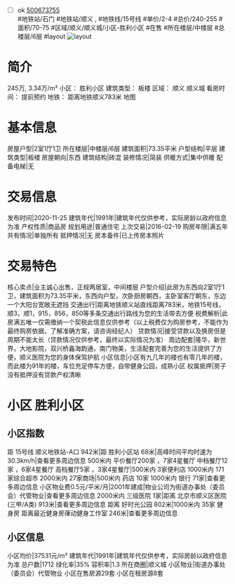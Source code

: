 - [ ] ok [500673755](https://bj.5i5j.com/ershoufang/500673755.html)  
 #地铁站/石门 #地铁站/顺义 ,  #地铁线/15号线
#单价/2-4 #总价/240-255 #面积/70-75   #区域/顺义/顺义城/小区-胜利小区 #在售 #所在楼层/中楼层 #总楼层/6层 #layout 
![layout](http://image2a.5i5j.com/bdir/layout/23485cfea3dd4cea85d5e45d7a8f7f59.jpg_P5.jpg) 
# 简介 
 245万,  3.34万/m² 
小区： 胜利小区
建筑类型： 板楼
区域： 顺义 顺义城
看房时间： 提前预约
地铁： 距离地铁顺义783米 地图
# 基本信息 
 房屋户型|2室1厅1卫
所在楼层|中楼层/6层
建筑面积|73.35平米
户型结构|平层
建筑类型|板楼
房屋朝向|东西
建筑结构|砖混
装修情况|简装
供暖方式|集中供暖
配备电梯|无
# 交易信息 
 发布时间|2020-11-25
建筑年代|1991年|建筑年代仅供参考，实际房龄以政府信息为准
产权性质|商品房
规划用途|普通住宅
上次交易|2016-02-19
购房年限|满五年
共有情况|单独所有
抵押情况|无
房本备件|已上传房本照片
# 交易特色 
 核心卖点|业主诚心出售，正规两居室，中间楼层
户型介绍|此房为东西向2室1厅1卫，建筑面积为73.35平米，东西向户型，次卧厨房朝西，主卧室客厅朝东，东边一个大阳台宽敞无遮挡
交通出行|距离地铁顺义站直线距离783米，地铁15号线，顺3，顺1，915，856，850等多条交通出行路线为您的生活带去方便
税费解析|此房满五唯一仅需缴纳一个契税此信息仅供参考（以上税费仅为购房参考，不能作为最终购房依据，了解准确方案，请咨询经纪人）
贷款情况|接受贷款以及换房但是周期不能太长（贷款情况仅供参考，最终以实际情况为准）
周边配套|隆华，新世界，大地影院，双兴桥鑫海韵通，南门物美，生活配套完善为您的生活提供了方便，顺义医院为您的身体保驾护航
小区信息|小区有九几年的楼也有零几年的楼，而此楼为91年的楼，车位充足停车方便，自带健身公园，成熟小区
权属抵押|房子没有抵押没有贷款产权清晰
# 小区 胜利小区
## 小区指数 
 距 15号线 顺义地铁站-A口 942米|距 胜利小区站 68米|高峰时间平均时速为30.3km/h|查看更多周边信息
500米内 平价餐厅200家 ，7家4星餐厅
中档餐厅12家 ，6家4星餐厅
高档餐厅5家 ，3家4星餐厅|500米内 3家便利店
1000米内 171家综合超市
2000米内 27家商场|500米内 药店 10家
1000米内 银行 71家|查看更多周边信息
小区物业费0.5元/平米/月|2001年建成|物业公司为街道办事处（委员会）代管物业|查看更多周边信息
2000米内 三级医院 1家|距离 北京市顺义区医院 (三甲/A类) 913米|查看更多周边信息
距离 好时光公园 802米|1000米内 35家 健身房
距离最近健身房葎动健身工作室 246米|查看更多周边信息
## 小区信息 
 小区均价|37531元/m²
建筑年代|1991年|建筑年代仅供参考，实际房龄以政府信息为准
总户数|1712
绿化率|35%
容积率|1.3
所在商圈|顺义城
小区物业|街道办事处（委员会）代管物业
小区在售房源29套
小区在租房源8套
